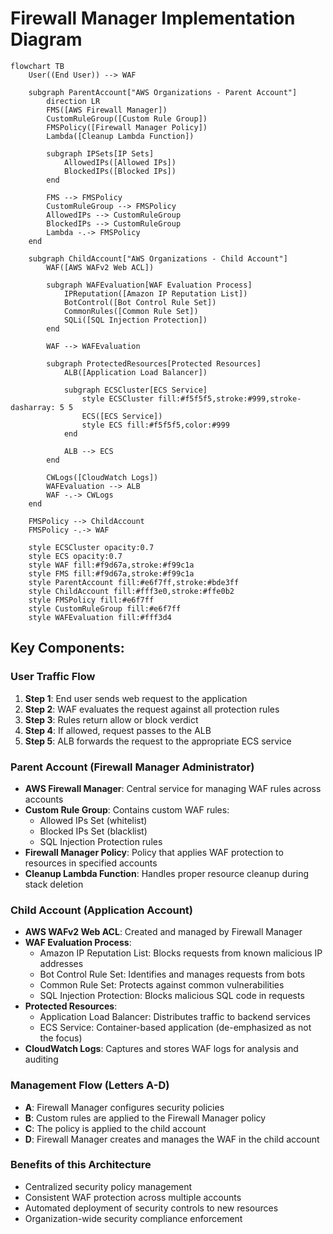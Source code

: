 # Firewall Manager Implementation Diagram

```mermaid
flowchart TB
    User((End User)) --> WAF

    subgraph ParentAccount["AWS Organizations - Parent Account"]
        direction LR
        FMS([AWS Firewall Manager])
        CustomRuleGroup([Custom Rule Group])
        FMSPolicy([Firewall Manager Policy])
        Lambda([Cleanup Lambda Function])
        
        subgraph IPSets[IP Sets]
            AllowedIPs([Allowed IPs])
            BlockedIPs([Blocked IPs])
        end

        FMS --> FMSPolicy
        CustomRuleGroup --> FMSPolicy
        AllowedIPs --> CustomRuleGroup
        BlockedIPs --> CustomRuleGroup
        Lambda -.-> FMSPolicy
    end

    subgraph ChildAccount["AWS Organizations - Child Account"]
        WAF([AWS WAFv2 Web ACL])
        
        subgraph WAFEvaluation[WAF Evaluation Process]
            IPReputation([Amazon IP Reputation List])
            BotControl([Bot Control Rule Set]) 
            CommonRules([Common Rule Set])
            SQLi([SQL Injection Protection])
        end

        WAF --> WAFEvaluation
        
        subgraph ProtectedResources[Protected Resources]
            ALB([Application Load Balancer])
            
            subgraph ECSCluster[ECS Service]
                style ECSCluster fill:#f5f5f5,stroke:#999,stroke-dasharray: 5 5
                ECS([ECS Service])
                style ECS fill:#f5f5f5,color:#999
            end
            
            ALB --> ECS
        end
        
        CWLogs([CloudWatch Logs])
        WAFEvaluation --> ALB
        WAF -.-> CWLogs
    end

    FMSPolicy --> ChildAccount
    FMSPolicy -.-> WAF
    
    style ECSCluster opacity:0.7
    style ECS opacity:0.7
    style WAF fill:#f9d67a,stroke:#f99c1a
    style FMS fill:#f9d67a,stroke:#f99c1a
    style ParentAccount fill:#e6f7ff,stroke:#bde3ff
    style ChildAccount fill:#fff3e0,stroke:#ffe0b2
    style FMSPolicy fill:#e6f7ff
    style CustomRuleGroup fill:#e6f7ff
    style WAFEvaluation fill:#fff3d4
```

## Key Components:

### User Traffic Flow
1. **Step 1**: End user sends web request to the application 
2. **Step 2**: WAF evaluates the request against all protection rules
3. **Step 3**: Rules return allow or block verdict
4. **Step 4**: If allowed, request passes to the ALB
5. **Step 5**: ALB forwards the request to the appropriate ECS service

### Parent Account (Firewall Manager Administrator)
- **AWS Firewall Manager**: Central service for managing WAF rules across accounts
- **Custom Rule Group**: Contains custom WAF rules:
  - Allowed IPs Set (whitelist)
  - Blocked IPs Set (blacklist)
  - SQL Injection Protection rules
- **Firewall Manager Policy**: Policy that applies WAF protection to resources in specified accounts
- **Cleanup Lambda Function**: Handles proper resource cleanup during stack deletion

### Child Account (Application Account)
- **AWS WAFv2 Web ACL**: Created and managed by Firewall Manager
- **WAF Evaluation Process**:
  - Amazon IP Reputation List: Blocks requests from known malicious IP addresses
  - Bot Control Rule Set: Identifies and manages requests from bots
  - Common Rule Set: Protects against common vulnerabilities
  - SQL Injection Protection: Blocks malicious SQL code in requests
- **Protected Resources**:
  - Application Load Balancer: Distributes traffic to backend services
  - ECS Service: Container-based application (de-emphasized as not the focus)
- **CloudWatch Logs**: Captures and stores WAF logs for analysis and auditing

### Management Flow (Letters A-D)
- **A**: Firewall Manager configures security policies
- **B**: Custom rules are applied to the Firewall Manager policy
- **C**: The policy is applied to the child account
- **D**: Firewall Manager creates and manages the WAF in the child account

### Benefits of this Architecture
- Centralized security policy management
- Consistent WAF protection across multiple accounts
- Automated deployment of security controls to new resources
- Organization-wide security compliance enforcement
